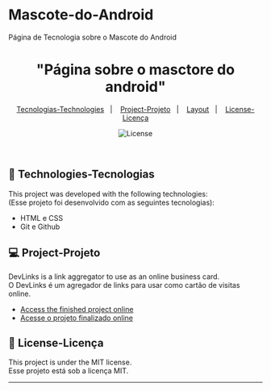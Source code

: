 # Mascote-do-Android
Página de Tecnologia sobre o Mascote do Android

<h1 align="center"> "Página sobre o masctore do android" </h1>


<p align="center">
  <a href="#-technologies-tecnologias">Tecnologias-Technologies</a>&nbsp;&nbsp;&nbsp;|&nbsp;&nbsp;&nbsp;
  <a href="#-project-projeto">Project-Projeto</a>&nbsp;&nbsp;&nbsp;|&nbsp;&nbsp;&nbsp;
  <a href="#-layout">Layout</a>&nbsp;&nbsp;&nbsp;|&nbsp;&nbsp;&nbsp;
  <a href="#memo-license-licença">License-Licença</a>
</p>
<p align="center">
  <img alt="License" src="https://img.shields.io/static/v1?label=license&message=MIT&color=49AA26&labelColor=000000">
</p>

<br>


## 🚀 Technologies-Tecnologias

This project was developed with the following technologies:<br>
(Esse projeto foi desenvolvido com as seguintes tecnologias):

- HTML e CSS
- Git e Github

## 💻 Project-Projeto

DevLinks is a link aggregator to use as an online business card.<br>
O DevLinks é um agregador de links para usar como cartão de visitas online.

- [Access the finished project online](https://alanovictor.github.io/Mascote-do-Android/)<br>
- [Acesse o projeto finalizado online](https://alanovictor.github.io/Mascote-do-Android/)



## :memo: License-Licença

This project is under the MIT license.<br>
Esse projeto está sob a licença MIT.

---

